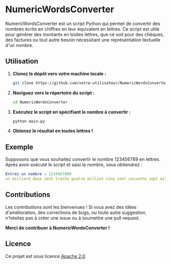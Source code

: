 # NumericWordsConverter

NumericWordsConverter est un script Python qui permet de convertir des nombres écrits en chiffres en leur équivalent en lettres. Ce script est utile pour générer des montants en toutes lettres, que ce soit pour des chèques, des factures ou tout autre besoin nécessitant une représentation textuelle d'un nombre.

## Utilisation

1. **Clonez le dépôt vers votre machine locale :**

   ```bash
   git clone https://github.com/votre-utilisateur/NumericWordsConverter.git
   ```

2. **Naviguez vers le répertoire du script :**

   ```bash
   cd NumericWordsConverter
   ```
3. **Exécutez le script en spécifiant le nombre à convertir :**

   ```bash
   python main.py
   ```

4. **Obtenez le résultat en toutes lettres !**

## Exemple

Supposons que vous souhaitez convertir le nombre 123456789 en lettres. Après avoir exécuté le script et saisi le nombre, vous obtiendrez :

   ```yaml
   Entrez un nombre : 1234567890
   un milliard deux cent trente quatre million cinq cent soixante sept mille huit cent quatre-vingt-dix
   ```

## Contributions

Les contributions sont les bienvenues ! Si vous avez des idées d'amélioration, des corrections de bugs, ou toute autre suggestion, n'hésitez pas à créer une issue ou à soumettre une pull request.

**Merci de contribuer à NumericWordsConverter !**

## Licence

Ce projet est sous licence [Apache 2.0](LICENSE).
